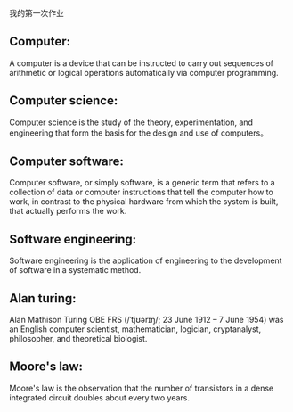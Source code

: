 我的第一次作业
 
 ## Computer:
 A computer is a device that can be instructed to carry out sequences of arithmetic or logical operations automatically via computer programming.
 
## Computer science:
 Computer science is the study of the theory, experimentation, and engineering that form the basis for the design and use of computers。
 
## Computer software:
Computer software, or simply software, is a generic term that refers to a collection of data or computer instructions that tell the computer how to work, in contrast to the physical hardware from which the system is built, that actually performs the work.
 
## Software engineering:
 Software engineering is the application of engineering to the development of software in a systematic method.
 
## Alan turing:
 Alan Mathison Turing OBE FRS (/ˈtjʊərɪŋ/; 23 June 1912 – 7 June 1954) was an English computer scientist, mathematician, logician, cryptanalyst, philosopher, and theoretical biologist.
  
## Moore's law:
 Moore's law is the observation that the number of transistors in a dense integrated circuit doubles about every two years. 
